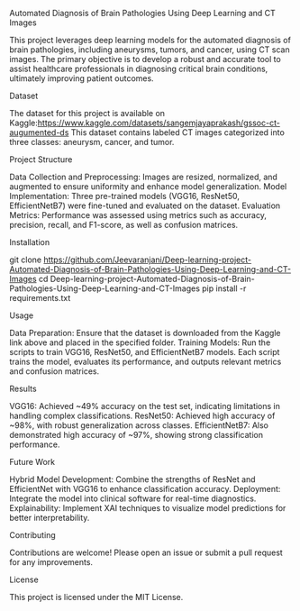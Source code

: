 Automated Diagnosis of Brain Pathologies Using Deep Learning and CT Images

This project leverages deep learning models for the automated diagnosis of brain pathologies, including aneurysms, tumors, and cancer, using CT scan images. The primary objective is to develop a robust and accurate tool to assist healthcare professionals in diagnosing critical brain conditions, ultimately improving patient outcomes.

Dataset

The dataset for this project is available on Kaggle:https://www.kaggle.com/datasets/sangemjayaprakash/gssoc-ct-augumented-ds
This dataset contains labeled CT images categorized into three classes: aneurysm, cancer, and tumor.

Project Structure

Data Collection and Preprocessing: Images are resized, normalized, and augmented to ensure uniformity and enhance model generalization.
Model Implementation: Three pre-trained models (VGG16, ResNet50, EfficientNetB7) were fine-tuned and evaluated on the dataset.
Evaluation Metrics: Performance was assessed using metrics such as accuracy, precision, recall, and F1-score, as well as confusion matrices.

Installation

git clone https://github.com/Jeevaranjani/Deep-learning-project-Automated-Diagnosis-of-Brain-Pathologies-Using-Deep-Learning-and-CT-Images
cd Deep-learning-project-Automated-Diagnosis-of-Brain-Pathologies-Using-Deep-Learning-and-CT-Images
pip install -r requirements.txt

Usage

Data Preparation: Ensure that the dataset is downloaded from the Kaggle link above and placed in the specified folder.
Training Models: Run the scripts to train VGG16, ResNet50, and EfficientNetB7 models. Each script trains the model, evaluates its performance, and outputs relevant metrics and confusion matrices.

Results

VGG16: Achieved ~49% accuracy on the test set, indicating limitations in handling complex classifications.
ResNet50: Achieved high accuracy of ~98%, with robust generalization across classes.
EfficientNetB7: Also demonstrated high accuracy of ~97%, showing strong classification performance.

Future Work

Hybrid Model Development: Combine the strengths of ResNet and EfficientNet with VGG16 to enhance classification accuracy.
Deployment: Integrate the model into clinical software for real-time diagnostics.
Explainability: Implement XAI techniques to visualize model predictions for better interpretability.

Contributing

Contributions are welcome! Please open an issue or submit a pull request for any improvements.

License

This project is licensed under the MIT License.
